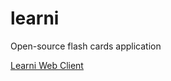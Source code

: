 # learni
Open-source flash cards application

[Learni Web Client](https://github.com/kynaios/learni-client)